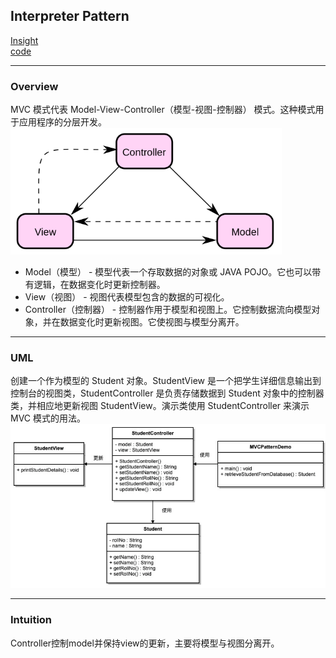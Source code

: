 ## Interpreter Pattern
[Insight](https://www.runoob.com/design-pattern/mvc-pattern.html)  
[code](https://github.com/wan-h/BrainpowerCode/blob/master/DesignPatterns/ModelViewControllerPattern.py)

---
### Overview  
MVC 模式代表 Model-View-Controller（模型-视图-控制器） 模式。这种模式用于应用程序的分层开发。  
![](src/Oth_0.png)   
* Model（模型） - 模型代表一个存取数据的对象或 JAVA POJO。它也可以带有逻辑，在数据变化时更新控制器。  
* View（视图） - 视图代表模型包含的数据的可视化。  
* Controller（控制器） - 控制器作用于模型和视图上。它控制数据流向模型对象，并在数据变化时更新视图。它使视图与模型分离开。

---
### UML  
创建一个作为模型的 Student 对象。StudentView 是一个把学生详细信息输出到控制台的视图类，StudentController 是负责存储数据到 Student 
对象中的控制器类，并相应地更新视图 StudentView。演示类使用 StudentController 来演示 MVC 模式的用法。  
![](src/UML_0.png)  

---
### Intuition  
Controller控制model并保持view的更新，主要将模型与视图分离开。